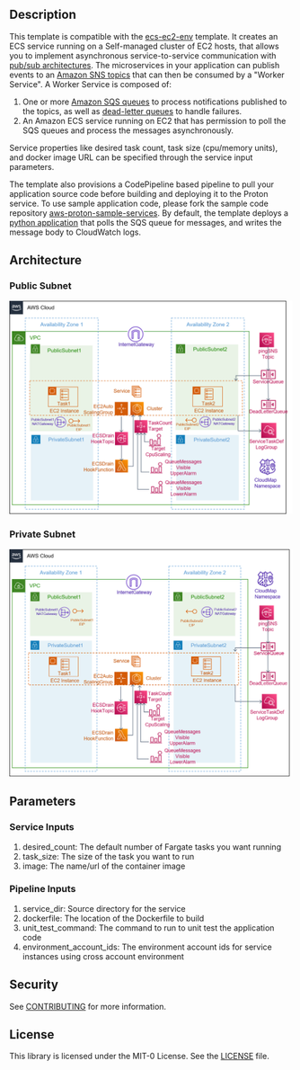 ## Description

This template is compatible with the [ecs-ec2-env](../../environment-templates/ecs-ec2-env) template. It creates an ECS service running on a Self-managed cluster of EC2 hosts, that allows you to implement asynchronous service-to-service communication with [pub/sub architectures](https://aws.amazon.com/pub-sub-messaging/). The microservices in your application can publish events to an [Amazon SNS topics](https://docs.aws.amazon.com/sns/latest/dg/welcome.html) that can then be consumed by a "Worker Service". A Worker Service is composed of: 

1. One or more [Amazon SQS queues](https://docs.aws.amazon.com/AWSSimpleQueueService/latest/SQSDeveloperGuide/welcome.html) to process notifications published to the topics, as well as [dead-letter queues](https://docs.aws.amazon.com/AWSSimpleQueueService/latest/SQSDeveloperGuide/sqs-dead-letter-queues.html) to handle failures.
2. An Amazon ECS service running on EC2 that has permission to poll the SQS queues and process the messages asynchronously.

Service properties like desired task count, task size (cpu/memory units), and docker image URL can be specified through the service input parameters. 

The template also provisions a CodePipeline based pipeline to pull your application source code before building and deploying it to the Proton service. To use sample application code, please fork the sample code repository [aws-proton-sample-services](https://github.com/aws-samples/aws-proton-sample-services). By default, the template deploys a [python application](https://github.com/aws-samples/aws-proton-sample-services/tree/main/ecs-worker) that polls the SQS queue for messages, and writes  the message body to CloudWatch logs.

## Architecture

### Public Subnet
![worker-ecs-ec2-public-srv](../../images/worker-ecs-ec2-public-srv.png)

### Private Subnet
![worker-ecs-ec2-private-srv](../../images/worker-ecs-ec2-private-srv.png)

## Parameters

### Service Inputs

1. desired_count: The default number of Fargate tasks you want running
2. task_size: The size of the task you want to run
3. image: The name/url of the container image

### Pipeline Inputs

1. service_dir: Source directory for the service
2. dockerfile: The location of the Dockerfile to build
3. unit_test_command: The command to run to unit test the application code
4. environment_account_ids: The environment account ids for service instances using cross account environment

## Security

See [CONTRIBUTING](../../CONTRIBUTING.md#security-issue-notifications) for more information.

## License

This library is licensed under the MIT-0 License. See the [LICENSE](../../LICENSE) file.
